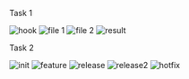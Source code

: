 Task 1

![hook](https://github.com/user-attachments/assets/c8caa713-6bab-4f24-a23e-ac2e82fb546c)
![file 1](https://github.com/user-attachments/assets/1610f14b-ae56-4600-b0a8-eb7e7a799202)
![file 2](https://github.com/user-attachments/assets/820e1392-6df5-4e44-a97d-36eb93cfdeb8)
![result](https://github.com/user-attachments/assets/76bef83a-0de0-4a15-bdc4-3d71bf4d728b)

Task 2

![init](https://github.com/user-attachments/assets/3ba8beb0-b53b-4a3d-a3a6-90082a3ffe66)
![feature](https://github.com/user-attachments/assets/639d323e-cded-43ef-8966-95f36f95d535)
![release](https://github.com/user-attachments/assets/3ea52b71-2871-42cd-b5d5-31f242bcb1f3)
![release2](https://github.com/user-attachments/assets/93281e78-efa5-4fb1-a635-5dec793d4680)
![hotfix](https://github.com/user-attachments/assets/83ac2949-7ac4-4308-a054-58bcdd84349e)
